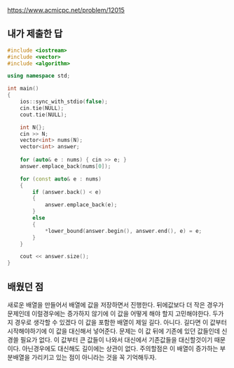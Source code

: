 https://www.acmicpc.net/problem/12015

내가 제출한 답
------------
```cpp
#include <iostream>
#include <vector>
#include <algorithm>

using namespace std;

int main()
{
	ios::sync_with_stdio(false);
	cin.tie(NULL);
	cout.tie(NULL);

	int N{};
	cin >> N;
	vector<int> nums(N);
	vector<int> answer;
	
	for (auto& e : nums) { cin >> e; }
	answer.emplace_back(nums[0]);

	for (const auto& e : nums)
	{
		if (answer.back() < e)
		{
			answer.emplace_back(e);
		}
		else
		{
			*lower_bound(answer.begin(), answer.end(), e) = e;
		}
	}

	cout << answer.size();
}
```

배웠던 점
------------

새로운 배열을 만들어서 배열에 값을 저장하면서 진행한다. 뒤에값보다 더 작은 경우가 문제인데 이럴경우에는 증가하지 않기에 이 값을 어떻게 해야 할지 고민해야한다.
두가지 경우로 생각할 수 있겠다
이 값을 포함한 배열이 제일 길다. 아니다.
길다면 이 값부터 시작해야하기에 이 값을 대신해서 넣어준다. 문제는 이 값 뒤에 기존에 있던 값들인데 신경쓸 필요가 없다.
이 값부터 큰 값들이 나와서 대신에서 기존값들을 대신할것이기 때문이다.
아닌경우에도 대신해도 길이에는 상관이 없다.
주의할점은 이 배열이 증가하는 부분배열을 가리키고 있는 점이 아니라는 것을 꼭 기억해두자.
